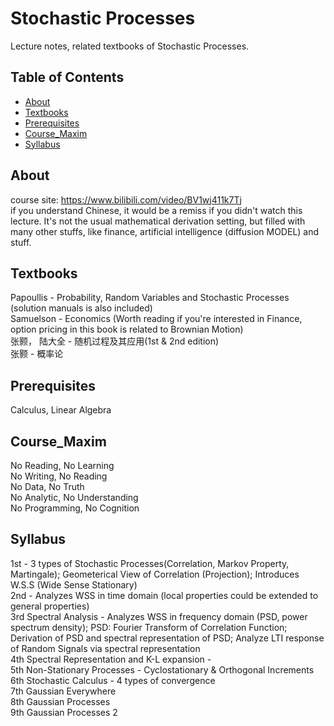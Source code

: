 # Stochastic Processes

Lecture notes, related textbooks of Stochastic Processes.

## Table of Contents

- [About](#about)
- [Textbooks](#textbooks)
- [Prerequisites](#prerequisites)
- [Course_Maxim](#course_maxim)
- [Syllabus](#syllabus)

## About

course site: https://www.bilibili.com/video/BV1wj411k7Tj <br>
if you understand Chinese, it would be a remiss if you didn't watch this lecture. It's not the usual mathematical derivation setting, but filled with many other stuffs, like finance, artificial intelligence (diffusion MODEL) and stuff.

## Textbooks

Papoullis - Probability, Random Variables and Stochastic Processes (solution manuals is also included) <br>
Samuelson - Economics (Worth reading if you're interested in Finance, option pricing in this book is related to Brownian Motion)<br>
张颢， 陆大全 - 随机过程及其应用(1st & 2nd edition)<br>
张颢 - 概率论

## Prerequisites

Calculus, Linear Algebra

## Course_Maxim
No Reading, No Learning <br>
No Writing, No Reading <br>
No Data, No Truth <br>
No Analytic, No Understanding <br>
No Programming, No Cognition 

## Syllabus
1st - 3 types of Stochastic Processes(Correlation, Markov Property, Martingale); Geometerical View of Correlation (Projection); Introduces W.S.S (Wide Sense Stationary) <br>
2nd - Analyzes WSS in time domain (local properties could be extended to general properties) <br>
3rd Spectral Analysis - Analyzes WSS in frequency domain (PSD, power spectrum density); PSD: Fourier Transform of Correlation Function; Derivation of PSD and spectral representation of PSD; Analyze LTI response of Random Signals via spectral representation <br>
4th Spectral Representation and K-L expansion - <br>
5th Non-Stationary Processes - Cyclostationary & Orthogonal Increments <br>
6th Stochastic Calculus - 4 types of convergence <br>
7th Gaussian Everywhere <br>
8th Gaussian Processes <br>
9th Gaussian Processes 2 <br>